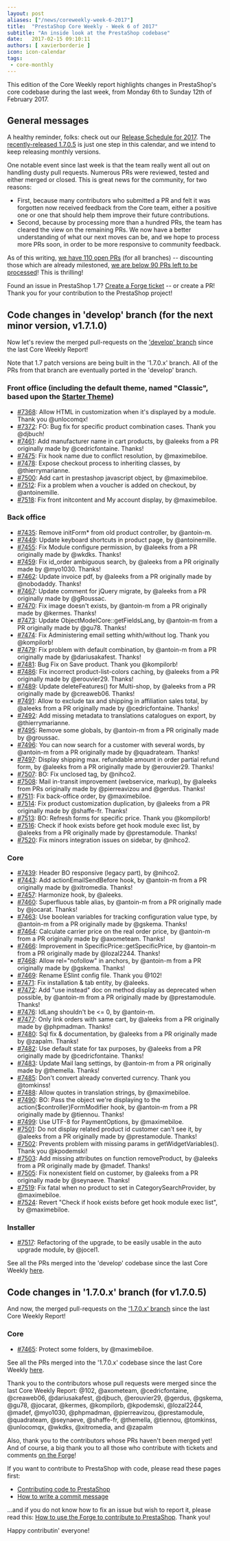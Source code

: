 ```yaml
---
layout: post
aliases: ["/news/coreweekly-week-6-2017"]
title:  "PrestaShop Core Weekly - Week 6 of 2017"
subtitle: "An inside look at the PrestaShop codebase"
date:   2017-02-15 09:10:11
authors: [ xavierborderie ]
icon: icon-calendar
tags:
 - core-monthly
---
```


This edition of the Core Weekly report highlights changes in PrestaShop's core codebase during the last week, from Monday 6th to Sunday 12th of February 2017.


## General messages

A healthy reminder, folks: check out our [Release Schedule for 2017](http://build.prestashop.com/news/announcing-our-2017-release-schedule/). The [recently-released 1.7.0.5](http://build.prestashop.com/news/prestashop-1-7-0-5-maintenance-release/) is just one step in this calendar, and we intend to keep releasing monthly versions.

One notable event since last week is that the team really went all out on handling dusty pull requests. Numerous PRs were reviewed, tested and either merged or closed. This is great news for the community, for two reasons:<br/>

* First, because many contributors who submitted a PR and felt it was forgotten now received feedback from the Core team, either a positive one or one that should help them improve their future contributions.
* Second, because by processing more than a hundred PRs, the team has cleared the view on the remaining PRs. We now have a better understanding of what our next moves can be, and we hope to process more PRs soon, in order to be more responsive to community feedback.

As of this writing, [we have 110 open PRs](https://github.com/PrestaShop/PrestaShop/pulls) (for all branches) -- discounting those which are already milestoned, [we are below 90 PRs left to be processed](https://github.com/PrestaShop/PrestaShop/pulls?utf8=%E2%9C%93&q=is%3Apr%20is%3Aopen%20no%3Amilestone)! This is thrilling!

Found an issue in PrestaShop 1.7? [Create a Forge ticket](http://forge.prestashop.com/secure/CreateIssue%21default.jspa?selectedProjectId=11322&issuetype=1) -- or create a PR! Thank you for your contribution to the PrestaShop project!


## Code changes in 'develop' branch (for the next minor version, v1.7.1.0)

Now let's review the merged pull-requests on the ['develop' branch](https://github.com/PrestaShop/PrestaShop/tree/develop) since the last Core Weekly Report!

Note that 1.7 patch versions are being built in the '1.7.0.x' branch. All of the PRs from that branch are eventually ported in the 'develop' branch.


### Front office (including the default theme, named "Classic", based upon the [Starter Theme](https://github.com/PrestaShop/StarterTheme))

* [#7368](https://github.com/PrestaShop/PrestaShop/pull/7368): Allow HTML in customization when it's displayed by a module. Thank you @unlocomqx!
* [#7372](https://github.com/PrestaShop/PrestaShop/pull/7372): FO: Bug fix for specific product combination cases. Thank you @djbuch!
* [#7461](https://github.com/PrestaShop/PrestaShop/pull/7461): Add manufacturer name in cart products, by @aleeks from a PR originally made by @cedricfontaine. Thanks!
* [#7475](https://github.com/PrestaShop/PrestaShop/pull/7475): Fix hook name due to conflict resolution, by @maximebiloe.
* [#7478](https://github.com/PrestaShop/PrestaShop/pull/7478): Expose checkout process to inheriting classes, by @thierrymarianne.
* [#7500](https://github.com/PrestaShop/PrestaShop/pull/7500): Add cart in prestashop javascript object, by @maximebiloe.
* [#7512](https://github.com/PrestaShop/PrestaShop/pull/7512): Fix a problem when a voucher is added on checkout, by @antoinemille.
* [#7518](https://github.com/PrestaShop/PrestaShop/pull/7518): Fix front initcontent and My account display, by @maximebiloe.


### Back office

* [#7435](https://github.com/PrestaShop/PrestaShop/pull/7435): Remove initForm* from old product controller, by @antoin-m.
* [#7449](https://github.com/PrestaShop/PrestaShop/pull/7449): Update keyboard shortcuts in product page, by @antoinemille.
* [#7455](https://github.com/PrestaShop/PrestaShop/pull/7455): Fix Module configure permission, by @aleeks from a PR originally made by @wkdks. Thanks!
* [#7459](https://github.com/PrestaShop/PrestaShop/pull/7459): Fix id_order ambiguous search, by @aleeks from a PR originally made by @myo1030. Thanks!
* [#7462](https://github.com/PrestaShop/PrestaShop/pull/7462): Update invoice pdf, by @aleeks from a PR originally made by @nobodaddy. Thanks!
* [#7467](https://github.com/PrestaShop/PrestaShop/pull/7467): Update comment for jQuery migrate, by @aleeks from a PR originally made by @gRoussac.
* [#7470](https://github.com/PrestaShop/PrestaShop/pull/7470): Fix image doesn't exists, by @antoin-m from a PR originally made by @kermes. Thanks!
* [#7473](https://github.com/PrestaShop/PrestaShop/pull/7473): Update ObjectModelCore::getFieldsLang, by @antoin-m from a PR originally made by @gu78. Thanks!
* [#7474](https://github.com/PrestaShop/PrestaShop/pull/7474): Fix Administering email setting whith/without log. Thank you @kompilorb!
* [#7479](https://github.com/PrestaShop/PrestaShop/pull/7479): Fix problem with default combination, by @antoin-m from a PR originally made by @dariusakafest. Thanks!
* [#7481](https://github.com/PrestaShop/PrestaShop/pull/7481): Bug Fix on Save product. Thank you @kompilorb!
* [#7486](https://github.com/PrestaShop/PrestaShop/pull/7486): Fix incorrect product-list-colors caching, by @aleeks from a PR originally made by @erouvier29. Thanks!
* [#7489](https://github.com/PrestaShop/PrestaShop/pull/7489): Update deleteFeatures() for Multi-shop, by @aleeks from a PR originally made by @creaweb06. Thanks!
* [#7491](https://github.com/PrestaShop/PrestaShop/pull/7491): Allow to exclude tax and shipping in affiliation sales total, by @aleeks from a PR originally made by @cedricfontaine. Thanks!
* [#7492](https://github.com/PrestaShop/PrestaShop/pull/7492): Add missing metadata to translations catalogues on export, by @thierrymarianne.
* [#7495](https://github.com/PrestaShop/PrestaShop/pull/7495): Remove some globals, by @antoin-m from a PR originally made by @groussac.
* [#7496](https://github.com/PrestaShop/PrestaShop/pull/7496): You can now search for a customer with several words, by @antoin-m from a PR originally made by @quadrateam. Thanks!
* [#7497](https://github.com/PrestaShop/PrestaShop/pull/7497): Display shipping max. refundable amount in order partial refund form, by @aleeks from a PR originally made by @erouvier29. Thanks!
* [#7507](https://github.com/PrestaShop/PrestaShop/pull/7507): BO: Fix unclosed tag, by @nihco2.
* [#7508](https://github.com/PrestaShop/PrestaShop/pull/7508): Mail in-transit improvement (webservice, markup), by @aleeks from PRs originally made by @pierreavizou and @gerdus. Thanks!
* [#7511](https://github.com/PrestaShop/PrestaShop/pull/7511): Fix back-office order, by @maximebiloe.
* [#7514](https://github.com/PrestaShop/PrestaShop/pull/7514): Fix product customization duplication, by @aleeks from a PR originally made by @shaffe-fr. Thanks!
* [#7513](https://github.com/PrestaShop/PrestaShop/pull/7513): BO: Refresh forms for specific price. Thank you @kompilorb!
* [#7516](https://github.com/PrestaShop/PrestaShop/pull/7516): Check if hook exists before get hook module exec list, by @aleeks from a PR originally made by @prestamodule. Thanks!
* [#7520](https://github.com/PrestaShop/PrestaShop/pull/7520): Fix minors integration issues on sidebar, by @nihco2.


### Core

* [#7439](https://github.com/PrestaShop/PrestaShop/pull/7439): Header BO responsive (legacy part), by @nihco2.
* [#7443](https://github.com/PrestaShop/PrestaShop/pull/7443): Add actionEmailSendBefore hook, by @antoin-m from a PR originally made by @xitromedia. Thanks!
* [#7457](https://github.com/PrestaShop/PrestaShop/pull/7457): Harmonize hook, by @aleeks.
* [#7460](https://github.com/PrestaShop/PrestaShop/pull/7460): Superfluous table alias, by @antoin-m from a PR originally made by @jocarat. Thanks!
* [#7463](https://github.com/PrestaShop/PrestaShop/pull/7463): Use boolean variables for tracking configuration value type, by @antoin-m from a PR originally made by @gskema. Thanks!
* [#7464](https://github.com/PrestaShop/PrestaShop/pull/7464): Calculate carrier price on the real order price, by @antoin-m from a PR originally made by @axometeam. Thanks!
* [#7466](https://github.com/PrestaShop/PrestaShop/pull/7466): Improvement in SpecificPrice::getSpecificPrice, by @antoin-m from a PR originally made by @lozal2244. Thanks!
* [#7468](https://github.com/PrestaShop/PrestaShop/pull/7468): Allow rel="nofollow" in anchors, by @antoin-m from a PR originally made by @gskema. Thanks!
* [#7469](https://github.com/PrestaShop/PrestaShop/pull/7469): Rename ESlint config file. Thank you @102!
* [#7471](https://github.com/PrestaShop/PrestaShop/pull/7471): Fix installation & tab entity, by @aleeks.
* [#7472](https://github.com/PrestaShop/PrestaShop/pull/7472): Add "use instead" doc on method display as deprecated when possible, by @antoin-m from a PR originally made by @prestamodule. Thanks!
* [#7476](https://github.com/PrestaShop/PrestaShop/pull/7476): IdLang shouldn't be <= 0, by @antoin-m.
* [#7477](https://github.com/PrestaShop/PrestaShop/pull/7477): Only link orders with same cart, by @aleeks from a PR originally made by @phpmadman. Thanks!
* [#7480](https://github.com/PrestaShop/PrestaShop/pull/7480): Sql fix & documentation, by @aleeks from a PR originally made by @zapalm. Thanks!
* [#7482](https://github.com/PrestaShop/PrestaShop/pull/7482): Use default state for tax purposes, by @aleeks from a PR originally made by @cedricfontaine. Thanks!
* [#7483](https://github.com/PrestaShop/PrestaShop/pull/7483): Update Mail lang settings, by @antoin-m from a PR originally made by @themella. Thanks!
* [#7485](https://github.com/PrestaShop/PrestaShop/pull/7485): Don't convert already converted currency. Thank you @tomkinss!
* [#7488](https://github.com/PrestaShop/PrestaShop/pull/7488): Allow quotes in translation strings, by @maximebiloe.
* [#7490](https://github.com/PrestaShop/PrestaShop/pull/7490): BO: Pass the object we're displaying to the action{$controller}FormModifier hook, by @antoin-m from a PR originally made by @tiennou. Thanks!
* [#7499](https://github.com/PrestaShop/PrestaShop/pull/7499): Use UTF-8 for PaymentOptions, by @maximebiloe.
* [#7501](https://github.com/PrestaShop/PrestaShop/pull/7501): Do not display related product id customer can't see it, by @aleeks from a PR originally made by @prestamodule. Thanks!
* [#7502](https://github.com/PrestaShop/PrestaShop/pull/7502): Prevents problem with missing params in getWidgetVariables(). Thank you @kpodemski!
* [#7503](https://github.com/PrestaShop/PrestaShop/pull/7503): Add missing attributes on function removeProduct, by @aleeks from a PR originally made by @madef. Thanks!
* [#7505](https://github.com/PrestaShop/PrestaShop/pull/7505): Fix nonexistent field on customer, by @aleeks from a PR originally made by @seynaeve. Thanks!
* [#7519](https://github.com/PrestaShop/PrestaShop/pull/7519): Fix fatal when no product to set in CategorySearchProvider, by @maximebiloe.
* [#7524](https://github.com/PrestaShop/PrestaShop/pull/7524): Revert "Check if hook exists before get hook module exec list", by @maximebiloe.


### Installer

* [#7517](https://github.com/PrestaShop/PrestaShop/pull/7517): Refactoring of the upgrade, to be easily usable in the auto upgrade module, by @jocel1.


See all the PRs merged into the 'develop' codebase since the last Core Weekly [here](https://github.com/PrestaShop/PrestaShop/pulls?utf8=%E2%9C%93&q=is%3Apr%20merged%3A2017-02-06.2017-02-12%20is%3Aclosed%20base%3Adevelop).


## Code changes in '1.7.0.x' branch (for v1.7.0.5) 

And now, the merged pull-requests on the ['1.7.0.x' branch](https://github.com/PrestaShop/PrestaShop/tree/1.7.0.x) since the last Core Weekly Report!


### Core

* [#7465](https://github.com/PrestaShop/PrestaShop/pull/7465): Protect some folders, by @maximebiloe.




See all the PRs merged into the '1.7.0.x' codebase since the last Core Weekly [here](https://github.com/PrestaShop/PrestaShop/pulls?utf8=%E2%9C%93&q=is%3Apr%20merged%3A2017-02-06..2017-02-12%20is%3Aclosed%20base%3A1.7.0.x).


Thank you to the contributors whose pull requests were merged since the last Core Weekly Report: @102, @axometeam, @cedricfontaine, @creaweb06, @dariusakafest, @djbuch, @erouvier29, @gerdus, @gskema, @gu78, @jocarat, @kermes, @kompilorb, @kpodemski, @lozal2244, @madef, @myo1030, @phpmadman, @pierreavizou, @prestamodule, @quadrateam, @seynaeve, @shaffe-fr, @themella, @tiennou, @tomkinss, @unlocomqx, @wkdks, @xitromedia, and @zapalm

Also, thank you to the contributors whose PRs haven't been merged yet! And of course, a big thank you to all those who contribute with tickets and comments [on the Forge](http://forge.prestashop.com/browse/BOOM/?selectedTab=com.atlassian.jira.jira-projects-plugin:summary-panel)!

If you want to contribute to PrestaShop with code, please read these pages first:

 * [Contributing code to PrestaShop](http://doc.prestashop.com/display/PS16/Contributing+code+to+PrestaShop)
 * [How to write a commit message](http://doc.prestashop.com/display/PS16/How+to+write+a+commit+message)

...and if you do not know how to fix an issue but wish to report it, please read this: [How to use the Forge to contribute to PrestaShop](http://doc.prestashop.com/display/PS16/How+to+use+the+Forge+to+contribute+to+PrestaShop). Thank you!

Happy contributin' everyone!
